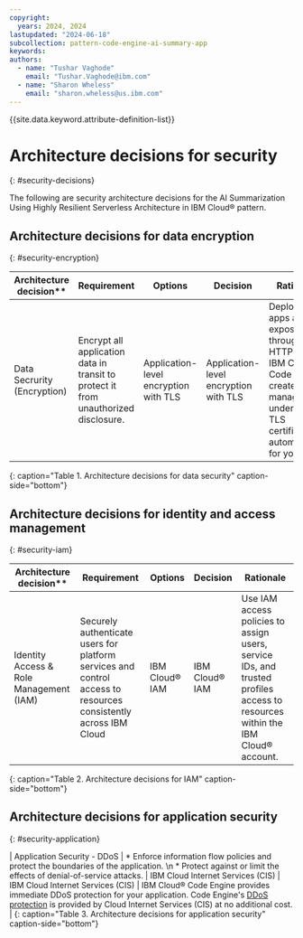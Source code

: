 ```yaml
---
copyright:
  years: 2024, 2024
lastupdated: "2024-06-18"
subcollection: pattern-code-engine-ai-summary-app
keywords:
authors:
  - name: "Tushar Vaghode"
    email: "Tushar.Vaghode@ibm.com"
  - name: "Sharon Wheless"
    email: "sharon.wheless@us.ibm.com"
---
```


{{site.data.keyword.attribute-definition-list}}

# Architecture decisions for security
{: #security-decisions}

The following are security architecture decisions for the AI Summarization Using Highly Resilient Serverless Architecture in IBM Cloud® pattern.

## Architecture decisions for data encryption
{: #security-encryption}

| Architecture decision**      | Requirement           | Options         | Decision          | Rationale            |
|------------------------------|-----------------------------|----------------------|-----------------------|--------------------------|
| Data Secrurity (Encryption) | Encrypt all application data in transit to protect it from unauthorized disclosure. | Application-level encryption with TLS | Application-level encryption with TLS | Deployed apps are exposed through HTTPS and IBM Cloud® Code Engine creates and manages the underlying TLS certifications automatically for you. |
{: caption="Table 1. Architecture decisions for data security" caption-side="bottom"}

## Architecture decisions for identity and access management
{: #security-iam}

| Architecture decision**      | Requirement           | Options         | Decision          | Rationale            |
|------------------------------|-----------------------------|----------------------|-----------------------|--------------------------|
| Identity Access & Role Management (IAM) | Securely authenticate users for platform services and control access to resources consistently across IBM Cloud | IBM Cloud® IAM | IBM Cloud® IAM | Use IAM access policies to assign users, service IDs, and trusted profiles access to resources within the IBM Cloud® account. |
{: caption="Table 2. Architecture decisions for IAM" caption-side="bottom"}

## Architecture decisions for application security
{: #security-application}

| Application Security - DDoS        | * Enforce information flow policies and protect the boundaries of the application. \n * Protect against or limit the effects of denial-of-service attacks. | IBM Cloud Internet Services (CIS) | IBM Cloud Internet Services (CIS) | IBM Cloud® Code Engine provides immediate DDoS protection for your application. Code Engine's [DDoS protection](/docs/codeengine?topic=codeengine-limits#secure-ddos) is provided by Cloud Internet Services (CIS) at no additional cost. |
{: caption="Table 3. Architecture decisions for application security" caption-side="bottom"}
